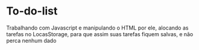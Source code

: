 # To-do-list

Trabalhando com Javascript e manipulando o HTML por ele, alocando as tarefas no LocasStorage, para que assim suas tarefas fiquem salvas, e não perca nenhum dado
